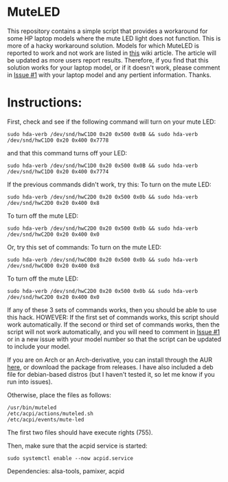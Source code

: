 # MuteLED

This repository contains a simple script that provides a workaround for some HP laptop models where the mute LED light does not function. This is more of a hacky workaround solution. Models for which MuteLED is reported to work and not work are listed in [this](https://github.com/username227/MuteLED/wiki/Support-by-Laptop-Model) wiki article. The article will be updated as more users report results. Therefore, if you find that this solution works for your laptop model, or if it doesn't work, please comment in [Issue #1](https://github.com/username227/MuteLED/issues/1) with your laptop model and any pertient information. Thanks.

# Instructions:

First, check and see if the following command will turn on your mute LED:
```
sudo hda-verb /dev/snd/hwC1D0 0x20 0x500 0x0B && sudo hda-verb /dev/snd/hwC1D0 0x20 0x400 0x7778
```
and that this command turns off your LED:
```
sudo hda-verb /dev/snd/hwC1D0 0x20 0x500 0x0B && sudo hda-verb /dev/snd/hwC1D0 0x20 0x400 0x7774
```

If the previous commands didn't work, try this:
To turn on the mute LED:
```
sudo hda-verb /dev/snd/hwC2D0 0x20 0x500 0x0b && sudo hda-verb /dev/snd/hwC2D0 0x20 0x400 0x8
```
To turn off the mute LED:
```
sudo hda-verb /dev/snd/hwC2D0 0x20 0x500 0x0b && sudo hda-verb /dev/snd/hwC2D0 0x20 0x400 0x0
```
Or, try this set of commands:
To turn on the mute LED:
```
sudo hda-verb /dev/snd/hwC0D0 0x20 0x500 0x0b && sudo hda-verb /dev/snd/hwC0D0 0x20 0x400 0x8
```
To turn off the mute LED:
```
sudo hda-verb /dev/snd/hwC2D0 0x20 0x500 0x0b && sudo hda-verb /dev/snd/hwC2D0 0x20 0x400 0x0
```
If any of these 3 sets of commands works, then you should be able to use this hack. HOWEVER: If the first set of commands works, this script should work automatically. If the second or third set of commands works, then the script will not work automatically, and you will need to comment in [Issue #1](https://github.com/username227/MuteLED/issues/1) or in a new issue with your model number so that the script can be updated to include your model.

If you are on Arch or an Arch-derivative, you can install through the AUR [here](https://aur.archlinux.org/packages/muteled), or download the package from releases. I have also included a deb file for debian-based distros (but I haven't tested it, so let me know if you run into issues).

Otherwise, place the files as follows:
```
/usr/bin/muteled
/etc/acpi/actions/muteled.sh
/etc/acpi/events/mute-led
```
The first two files should have execute rights (755).

Then, make sure that the acpid service is started:
```
sudo systemctl enable --now acpid.service
```

Dependencies: alsa-tools, pamixer, acpid
